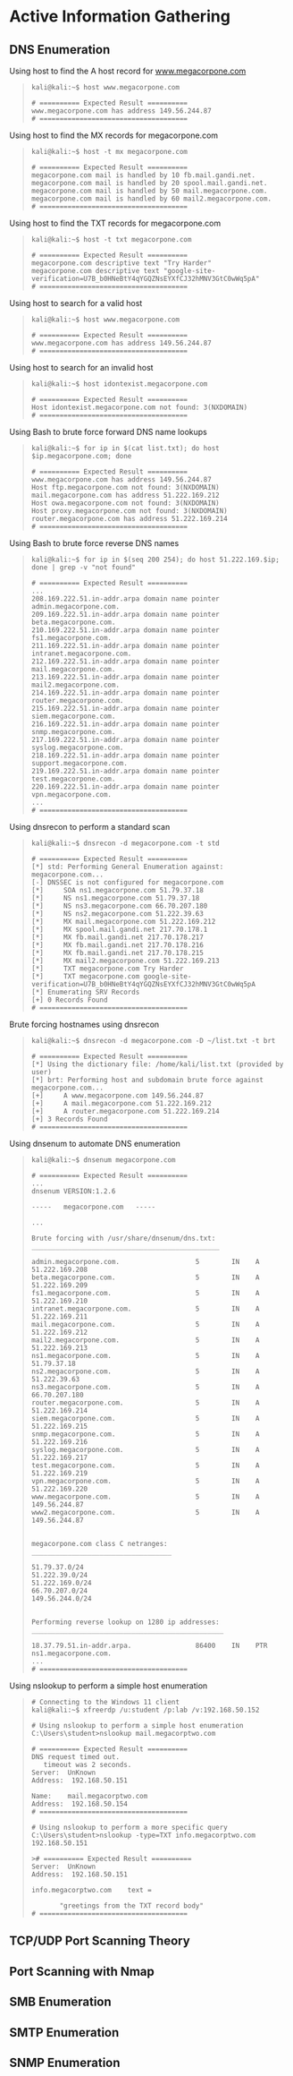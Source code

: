 # Active Information Gathering

## DNS Enumeration

Using host to find the A host record for www.megacorpone.com
>``` shell
>kali@kali:~$ host www.megacorpone.com
>
># ========== Expected Result ==========
>www.megacorpone.com has address 149.56.244.87
># =====================================
>```

Using host to find the MX records for megacorpone.com
>``` shell
>kali@kali:~$ host -t mx megacorpone.com
>
># ========== Expected Result ==========
>megacorpone.com mail is handled by 10 fb.mail.gandi.net.
>megacorpone.com mail is handled by 20 spool.mail.gandi.net.
>megacorpone.com mail is handled by 50 mail.megacorpone.com.
>megacorpone.com mail is handled by 60 mail2.megacorpone.com.
># =====================================
>```

Using host to find the TXT records for megacorpone.com
>``` shell
>kali@kali:~$ host -t txt megacorpone.com
>
># ========== Expected Result ==========
>megacorpone.com descriptive text "Try Harder"
>megacorpone.com descriptive text "google-site-verification=U7B_b0HNeBtY4qYGQZNsEYXfCJ32hMNV3GtC0wWq5pA"
># =====================================
>```

Using host to search for a valid host
>``` shell
>kali@kali:~$ host www.megacorpone.com
>
># ========== Expected Result ==========
>www.megacorpone.com has address 149.56.244.87 
># =====================================
>```

Using host to search for an invalid host
>``` shell
>kali@kali:~$ host idontexist.megacorpone.com
>
># ========== Expected Result ==========
>Host idontexist.megacorpone.com not found: 3(NXDOMAIN)
># =====================================
>```

Using Bash to brute force forward DNS name lookups
>``` shell
>kali@kali:~$ for ip in $(cat list.txt); do host $ip.megacorpone.com; done
>
># ========== Expected Result ==========
>www.megacorpone.com has address 149.56.244.87
>Host ftp.megacorpone.com not found: 3(NXDOMAIN)
>mail.megacorpone.com has address 51.222.169.212
>Host owa.megacorpone.com not found: 3(NXDOMAIN)
>Host proxy.megacorpone.com not found: 3(NXDOMAIN)
>router.megacorpone.com has address 51.222.169.214
># =====================================
>```

Using Bash to brute force reverse DNS names
>``` shell
>kali@kali:~$ for ip in $(seq 200 254); do host 51.222.169.$ip; done | grep -v "not found"
>
># ========== Expected Result ==========
>...
>208.169.222.51.in-addr.arpa domain name pointer admin.megacorpone.com.
>209.169.222.51.in-addr.arpa domain name pointer beta.megacorpone.com.
>210.169.222.51.in-addr.arpa domain name pointer fs1.megacorpone.com.
>211.169.222.51.in-addr.arpa domain name pointer intranet.megacorpone.com.
>212.169.222.51.in-addr.arpa domain name pointer mail.megacorpone.com.
>213.169.222.51.in-addr.arpa domain name pointer mail2.megacorpone.com.
>214.169.222.51.in-addr.arpa domain name pointer router.megacorpone.com.
>215.169.222.51.in-addr.arpa domain name pointer siem.megacorpone.com.
>216.169.222.51.in-addr.arpa domain name pointer snmp.megacorpone.com.
>217.169.222.51.in-addr.arpa domain name pointer syslog.megacorpone.com.
>218.169.222.51.in-addr.arpa domain name pointer support.megacorpone.com.
>219.169.222.51.in-addr.arpa domain name pointer test.megacorpone.com.
>220.169.222.51.in-addr.arpa domain name pointer vpn.megacorpone.com.
>...
># =====================================
>```

Using dnsrecon to perform a standard scan
>``` shell
>kali@kali:~$ dnsrecon -d megacorpone.com -t std
>
># ========== Expected Result ==========
>[*] std: Performing General Enumeration against: megacorpone.com...
>[-] DNSSEC is not configured for megacorpone.com
>[*] 	 SOA ns1.megacorpone.com 51.79.37.18
>[*] 	 NS ns1.megacorpone.com 51.79.37.18
>[*] 	 NS ns3.megacorpone.com 66.70.207.180
>[*] 	 NS ns2.megacorpone.com 51.222.39.63
>[*] 	 MX mail.megacorpone.com 51.222.169.212
>[*] 	 MX spool.mail.gandi.net 217.70.178.1
>[*] 	 MX fb.mail.gandi.net 217.70.178.217
>[*] 	 MX fb.mail.gandi.net 217.70.178.216
>[*] 	 MX fb.mail.gandi.net 217.70.178.215
>[*] 	 MX mail2.megacorpone.com 51.222.169.213
>[*] 	 TXT megacorpone.com Try Harder
>[*] 	 TXT megacorpone.com google-site-verification=U7B_b0HNeBtY4qYGQZNsEYXfCJ32hMNV3GtC0wWq5pA
>[*] Enumerating SRV Records
>[+] 0 Records Found
># =====================================
>```

Brute forcing hostnames using dnsrecon
>``` shell
>kali@kali:~$ dnsrecon -d megacorpone.com -D ~/list.txt -t brt
>
># ========== Expected Result ==========
>[*] Using the dictionary file: /home/kali/list.txt (provided by user)
>[*] brt: Performing host and subdomain brute force against megacorpone.com...
>[+] 	 A www.megacorpone.com 149.56.244.87
>[+] 	 A mail.megacorpone.com 51.222.169.212
>[+] 	 A router.megacorpone.com 51.222.169.214
>[+] 3 Records Found
># =====================================
>```

Using dnsenum to automate DNS enumeration
>``` shell
>kali@kali:~$ dnsenum megacorpone.com
>
># ========== Expected Result ==========
>...
>dnsenum VERSION:1.2.6
>
>-----   megacorpone.com   -----
>
>...
>
>Brute forcing with /usr/share/dnsenum/dns.txt:
>_______________________________________________
>
>admin.megacorpone.com.                   5        IN    A        51.222.169.208
>beta.megacorpone.com.                    5        IN    A        51.222.169.209
>fs1.megacorpone.com.                     5        IN    A        51.222.169.210
>intranet.megacorpone.com.                5        IN    A        51.222.169.211
>mail.megacorpone.com.                    5        IN    A        51.222.169.212
>mail2.megacorpone.com.                   5        IN    A        51.222.169.213
>ns1.megacorpone.com.                     5        IN    A        51.79.37.18
>ns2.megacorpone.com.                     5        IN    A        51.222.39.63
>ns3.megacorpone.com.                     5        IN    A        66.70.207.180
>router.megacorpone.com.                  5        IN    A        51.222.169.214
>siem.megacorpone.com.                    5        IN    A        51.222.169.215
>snmp.megacorpone.com.                    5        IN    A        51.222.169.216
>syslog.megacorpone.com.                  5        IN    A        51.222.169.217
>test.megacorpone.com.                    5        IN    A        51.222.169.219
>vpn.megacorpone.com.                     5        IN    A        51.222.169.220
>www.megacorpone.com.                     5        IN    A        149.56.244.87
>www2.megacorpone.com.                    5        IN    A        149.56.244.87
>
>
>megacorpone.com class C netranges:
>___________________________________
>
> 51.79.37.0/24
> 51.222.39.0/24
> 51.222.169.0/24
> 66.70.207.0/24
> 149.56.244.0/24
>
>
>Performing reverse lookup on 1280 ip addresses:
>________________________________________________
>
>18.37.79.51.in-addr.arpa.                86400    IN    PTR      ns1.megacorpone.com.
>...
># =====================================
>```

Using nslookup to perform a simple host enumeration
>``` shell
># Connecting to the Windows 11 client
>kali@kali:~$ xfreerdp /u:student /p:lab /v:192.168.50.152
>
># Using nslookup to perform a simple host enumeration
>C:\Users\student>nslookup mail.megacorptwo.com
>
># ========== Expected Result ==========
>DNS request timed out.
>    timeout was 2 seconds.
>Server:  UnKnown
>Address:  192.168.50.151
>
>Name:    mail.megacorptwo.com
>Address:  192.168.50.154
># =====================================
>
># Using nslookup to perform a more specific query
>C:\Users\student>nslookup -type=TXT info.megacorptwo.com 192.168.50.151
>
>># ========== Expected Result ==========
>Server:  UnKnown
>Address:  192.168.50.151
>
>info.megacorptwo.com    text =
>
>        "greetings from the TXT record body"
># =====================================
>```

## TCP/UDP Port Scanning Theory

## Port Scanning with Nmap

## SMB Enumeration

## SMTP Enumeration

## SNMP Enumeration
